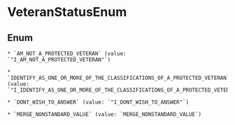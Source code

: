 
# VeteranStatusEnum

## Enum


    * `AM_NOT_A_PROTECTED_VETERAN` (value: `"I_AM_NOT_A_PROTECTED_VETERAN"`)

    * `IDENTIFY_AS_ONE_OR_MORE_OF_THE_CLASSIFICATIONS_OF_A_PROTECTED_VETERAN` (value: `"I_IDENTIFY_AS_ONE_OR_MORE_OF_THE_CLASSIFICATIONS_OF_A_PROTECTED_VETERAN"`)

    * `DONT_WISH_TO_ANSWER` (value: `"I_DONT_WISH_TO_ANSWER"`)

    * `MERGE_NONSTANDARD_VALUE` (value: `MERGE_NONSTANDARD_VALUE`)


